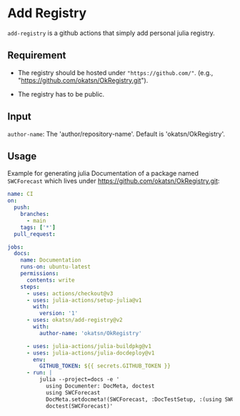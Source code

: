 # Add Registry
`add-registry` is a github actions that simply add personal julia registry.

## Requirement

- The registry should be hosted under `"https://github.com/"`. (e.g., "https://github.com/okatsn/OkRegistry.git").

- The registry has to be public.

## Input
`author-name`: The 'author/repository-name'. Default is 'okatsn/OkRegistry'.

## Usage
Example for generating julia Documentation of a package named `SWCForecast` which lives under https://github.com/okatsn/OkRegistry.git:
```yml
name: CI
on:
  push:
    branches:
      - main
    tags: ['*']
  pull_request:

jobs:
  docs:
    name: Documentation
    runs-on: ubuntu-latest
    permissions:
      contents: write
    steps:
      - uses: actions/checkout@v3
      - uses: julia-actions/setup-julia@v1
        with:
          version: '1'
      - uses: okatsn/add-registry@v2
        with:
          author-name: 'okatsn/OkRegistry'

      - uses: julia-actions/julia-buildpkg@v1
      - uses: julia-actions/julia-docdeploy@v1
        env:
          GITHUB_TOKEN: ${{ secrets.GITHUB_TOKEN }}
      - run: |
          julia --project=docs -e '
            using Documenter: DocMeta, doctest
            using SWCForecast
            DocMeta.setdocmeta!(SWCForecast, :DocTestSetup, :(using SWCForecast); recursive=true)
            doctest(SWCForecast)'
```

